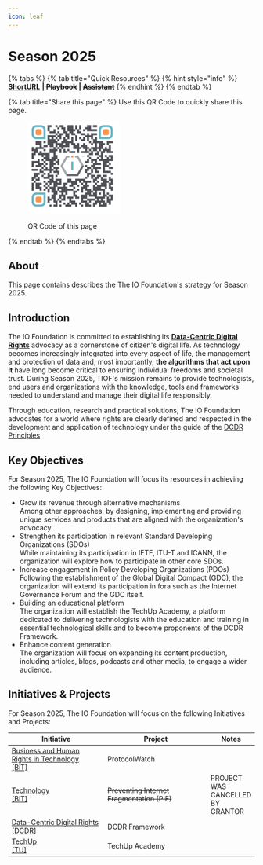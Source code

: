 ```yaml
---
icon: leaf
---
```


# Season 2025

{% tabs %}
{% tab title="Quick Resources" %}
{% hint style="info" %}
[**ShortURL**](https://short.theiofoundation.org/TIOFSeason2025) **|&#x20;**~~**Playbook**~~**&#x20;|&#x20;**~~**Assistant**~~
{% endhint %}
{% endtab %}

{% tab title="Share this page" %}
Use this QR Code to quickly share this page.

<figure><img src="../.gitbook/assets/[TIOF] Comms [P] 0000-00-00 TIOF QR Code Season 2025 XXX v1.0.png" alt="" width="188"><figcaption><p>QR Code of this page</p></figcaption></figure>
{% endtab %}
{% endtabs %}

## About

This page contains describes the The IO Foundation's strategy for Season 2025.

## Introduction

The IO Foundation is committed to establishing its [**Data-Centric Digital Rights**](https://tiof.click/DCDRAdvocacy) advocacy as a cornerstone of citizen's digital life. As technology becomes increasingly integrated into every aspect of life, the management and protection of data and, most importantly, **the algorithms that act upon it** have long become critical to ensuring individual freedoms and societal trust. During Season 2025, TIOF's mission remains to provide technologists, end users and organizations with the knowledge, tools and frameworks needed to understand and manage their digital life responsibly.

Through education, research and practical solutions, The IO Foundation advocates for a world where rights are clearly defined and respected in the development and application of technology under the guide of the [DCDR Principles](https://tiof.click/DCDRPrinciples).

## **Key Objectives**

For Season 2025, The IO Foundation will focus its resources in achieving the following Key Objectives:

* Grow its revenue through alternative mechanisms \
  Among other approaches, by designing, implementing and providing unique services and products that are aligned with the organization's advocacy.
* Strengthen its participation in relevant Standard Developing Organizations (SDOs)\
  While maintaining its participation in IETF, ITU-T and ICANN, the organization will explore how to participate in other core SDOs.
* Increase engagement in Policy Developing Organizations (PDOs)\
  Following the establishment of the Global Digital Compact (GDC), the organization will extend its participation in fora such as the Internet Governance Forum and the GDC itself.
* Building an educational platform\
  The organization will establish the TechUp Academy, a platform dedicated to delivering technologists with the education and training in essential technological skills and to become proponents of the DCDR Framework.
* Enhance content generation\
  The organization will focus on expanding its content production, including articles, blogs, podcasts and other media, to engage a wider audience.

## Initiatives & Projects

For Season 2025, The IO Foundation will focus on the following Initiatives and Projects:

<table><thead><tr><th width="283">Initiative</th><th width="293">Project</th><th>Notes</th></tr></thead><tbody><tr><td><a href="https://tiof.click/BiTDocs">Business and Human Rights in Technology<br>[BiT]</a></td><td>ProtocolWatch</td><td></td></tr><tr><td><a href="https://tiof.click/BiTDocs">Technology<br>[BiT]</a></td><td><del>Preventing Internet Fragmentation (PIF)</del></td><td>PROJECT WAS CANCELLED BY GRANTOR</td></tr><tr><td><a href="https://tiof.click/DCDRDocs">Data-Centric Digital Rights<br>[DCDR]</a></td><td>DCDR Framework</td><td></td></tr><tr><td><a href="https://tiof.click/TUDocs">TechUp<br>[TU]</a></td><td>TechUp Academy</td><td></td></tr></tbody></table>


